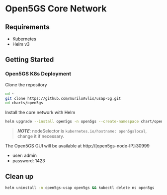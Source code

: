 # Open5GS Core Network

## Requirements

- Kubernetes
- Helm v3

## Getting Started

### Open5GS K8s Deployment

Clone the repository

```sh
cd ~
git clone https://github.com/muriloAvlis/usap-5g.git
cd charts/open5gs
```

Install the core network with Helm

```sh
helm upgrade --install open5gs -n open5gs --create-namespace chart/open5gs --version 2.2.6 -f ./configs/values-cloud5.yaml
```

> **_NOTE_**: nodeSelector is `kubernetes.io/hostname: open5gslocal`, change it if necessary.

The Open5GS GUI will be available at http://[open5gs-node-IP]:30999

- user: admin
- password: 1423


## Clean up

```sh
helm uninstall -n open5gs-usap open5gs && kubectl delete ns open5gs
```